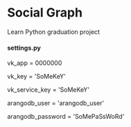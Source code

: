 # Social Graph
Learn Python graduation project

#### settings.py

vk_app = 0000000

vk_key = 'SoMeKeY'

vk_service_key = 'SoMeKeY'

arangodb_user = 'arangodb_user'

arangodb_password = 'SoMePaSsWoRd'
